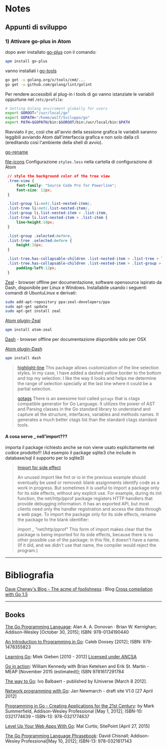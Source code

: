Notes
=====

Appunti di sviluppo
-------------------

### 1) Attivare go-plus in Atom

dopo aver installato [go-plus](https://atom.io/packages/go-plus) con il comando:

```bash
apm install go-plus
```

vanno installati i [go-tools](http://marcio.io/2015/07/supercharging-atom-editor-for-go-development/)

```bash
go get -u golang.org/x/tools/cmd/...
go get -u github.com/golang/lint/golint
```

Per rendere accessibili al plug-in i tools di go vanno istanziate le variabili oppurtune nel `/etc/profile`:

```bash
# Setting Golang enviroment globally for users
export GOROOT="/usr/local/go"
export GOPATH="/home/wolf/Sviluppo/go"
export PATH=$GOPATH/bin:$GOROOT/bin:/usr/local/bin:$PATH
```

Riavviato il pc, così che all'avvio della sessione grafica le variabili saranno leggibili avviando Atom dall'interfaccia grafica e non solo dalla cli (ereditando così l'ambiente della shell di avvio).

[go-rename](https://atom.io/packages/go-rename)

[file-icons](https://atom.io/packages/file-icons) Configurazione `styles.less` nella cartella di configurazione di Atom

```css
 // style the background color of the tree view
 .tree-view {
     font-family: "Source Code Pro for Powerline";
     font-size: 12px;
 }

 .list-group li:not(.list-nested-item),
 .list-tree li:not(.list-nested-item),
 .list-group li.list-nested-item > .list-item,
 .list-tree li.list-nested-item > .list-item {
     line-height:18px;
 }

 .list-group .selected:before,
 .list-tree .selected:before {
     height:18px;
 }

 .list-tree.has-collapsable-children .list-nested-item > .list-tree > li,
 .list-tree.has-collapsable-children .list-nested-item > .list-group > li {
     padding-left:12px;
 }
```

[Zeal](https://zealdocs.org/download.html) - browser offline per documentazione, software opensource ispirato da Dash, disponibile per Linux e Windows. Installabile usando i seguenti comandi di UbuntuLinux e derivati:

```bash
sudo add-apt-repository ppa:zeal-developers/ppa
sudo apt-get update
sudo apt-get install zeal
```

[Atom plugin-Zeal](https://atom.io/packages/atom-zeal)

```bash
apm install atom-zeal
```

[Dash](https://kapeli.com/dash) - browser offline per documentazione disponibile solo per OSX

[Atom plugin-Dash](https://atom.io/packages/dash)

```bash
apm install dash
```

> [highlight-line](https://atom.io/packages/highlight-line) This package allows customization of the line selection styles. In my case, I have added a dashed yellow border to the bottom and top my selection. I like the way it looks and helps me determine the range of selection specially at the last line where it could be a partial selection.
>
> [gotags](https://github.com/jstemmer/gotags) There is an awesome tool called `gotags` that is ctags compatible generator for Go Language. It utilizes the power of AST and Parsing classes in the Go standard library to understand and capture all the structure, interfaces, variables and methods names. It generates a much better ctags list than the standard ctags standard tools.

#### A cosa serve _ nell'import???

importa il package richiesto anche se non viene usato esplicitamente nel codice prodotto!!! (Ad esempio il package sqlite3 che include in database/sql il supporto per lo sqlite3)

> [Import for side effect](https://golang.org/doc/effective_go.html#blank_unused)
>
> An unused import like fmt or io in the previous example should eventually be used or removed: blank assignments identify code as a work in progress. But sometimes it is useful to import a package only for its side effects, without any explicit use. For example, during its init function, the net/http/pprof package registers HTTP handlers that provide debugging information. It has an exported API, but most clients need only the handler registration and access the data through a web page. To import the package only for its side effects, rename the package to the blank identifier:
>
> import _ "net/http/pprof" This form of import makes clear that the package is being imported for its side effects, because there is no other possible use of the package: in this file, it doesn't have a name. (If it did, and we didn't use that name, the compiler would reject the program.)

---

Bibliografia
============

[Dave Cheney's Blog - The acme of foolishness](http://dave.cheney.net/) : Blog [Cross compilation with Go 1.5](http://dave.cheney.net/2015/08/22/cross-compilation-with-go-1-5)

---

Books
-----

[The Go Programming Language](http://www.gopl.io/): Alan A. A. Donovan · Brian W. Kernighan; Addison-Wesley [October 30, 2015]; ISBN: 978-0134190440

[An Introduction to Programming in Go](http://www.golang-book.com/books/intro): Caleb Doxsey [2012]; ISBN: 978-1478355823

[Learning Go](http://miek.nl/downloads/2015/go.pdf): Miek Gieben [2010 - 2012] [Licensed under ANCSA](http://creativecommons.org/licenses/by-nc-sa/3.0/)

[Go in action](https://www.manning.com/books/go-in-action): William Kennedy with Brian Ketelsen and Erik St. Martin - MEAP [November 2015 (estimated)]; ISBN 9781617291784

[The way to Go](https://sites.google.com/site/thewaytogo2012/): Ivo Balbaert - published by IUniverse [March 8 2012].

[Network programming with Go](https://jan.newmarch.name/go/): Jan Newmarch - draft site V1.0 [27 April 2012]

[Programming in Go - Creating Applications for the 21st Century](http://www.qtrac.eu/gobook.html): by Mark Summerfield, Addison-Wesley Professional [May 1, 2012]; ISBN-10: 0321774639 – ISBN-13: 978-0321774637

[Level Up Your Web Apps With Go](https://www.sitepoint.com/premium/books/level-up-your-web-apps-with-go): Mal Curtis; SitePoint [April 27, 2015]

[The Go Programming Language Phrasebook](http://www.amazon.com/Programming-Language-Phrasebook-Developers-Library/dp/0321817141/ref=asap_bc?ie=UTF8): David Chisnall; Addison-Wesley Professional[May 10, 2012]; ISBN-13: 978-0321817143
